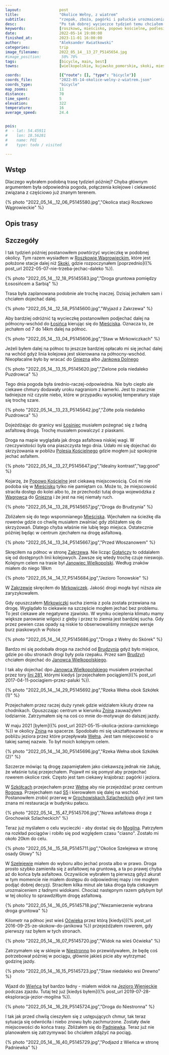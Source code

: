 ```yaml
---
layout:                 post
title:                  "Okolice Wełny, z wiatrem"
subtitle:               "rzepak, zboża, pagórki i pałuckie urozmaicenia"
desc:                   "Po tak dobrej wycieczce tydzień temu chciałem powtórzyć wycieczkę. Tym razem wyruszyłem trochę dalej na północ niż Skoki i kierowałem się na wschód aby dostać się do Mogilna."
keywords:               [roszkowo, mieścisko, popowo kościelne, podlesie kościelne, mirkowiczki, wełna, szkółki, oćwieka, niestronno, jezioro wienieckie]
date:                   2022-05-14 19:00:00
finished_at:            2023-11-01 16:00:00
author:                 "Aleksander Kwiatkowski"
categories:             trip
image_filename:         2022_05_14__13_27_P5145654.jpg
#image_position:         50% 70%
tags:                   [bicycle, main, best]
towns:                  [wielkopolskie, kujawsko_pomorskie, skoki, miescisko, janowiec_wielkopolski, rogowo_zninski, gasawa, mogilno]

coords:                 [{"route": [], "type": "bicycle"}]
coords_file:            "2022-05-14-okolice-welny-z-wiatrem.json"
coords_type:            "bicycle"
map_zooms:              11
distance:               70
time_spent:             5
elevation:              322
temperature:            16
average_speed:          24.4


pois:
#  - lat: 54.45911
#    lon: 18.56281
#    name: POI
#    type: todo / visited

---
```


[wiki-jezioro-wienieckie]: https://pl.wikipedia.org/wiki/Jezioro_Wienieckie
[wiki-roszkowo-wagrowieckie]: https://pl.wikipedia.org/wiki/Roszkowo_W%C4%85growieckie
[wiki-skoki]: https://pl.wikipedia.org/wiki/Skoki_(powiat_w%C4%85growiecki)
[wiki-losiniec]: https://pl.wikipedia.org/wiki/%C5%81osiniec_(wojew%C3%B3dztwo_wielkopolskie)
[wiki-miescisko]: https://pl.wikipedia.org/wiki/Mie%C5%9Bcisko_(wojew%C3%B3dztwo_wielkopolskie)
[wiki-gniezno]: https://pl.wikipedia.org/wiki/Gniezno
[wiki-jankowo-dolne]: https://pl.wikipedia.org/wiki/Jankowo_Dolne
[wiki-polesie-koscielne]: https://pl.wikipedia.org/wiki/Podlesie_Ko%C5%9Bcielne
[wiki-popowo-koscielne]: https://pl.wikipedia.org/wiki/Popowo_Ko%C5%9Bcielne_(wojew%C3%B3dztwo_wielkopolskie)
[wiki-wagrowiec]: https://pl.wikipedia.org/wiki/W%C4%85growiec
[wiki-zakrzewo]: https://pl.wikipedia.org/wiki/Zakrzewo_(powiat_z%C5%82otowski)
[wiki-golancz]: https://pl.wikipedia.org/wiki/Go%C5%82a%C5%84cz
[wiki-mirkowiczki]: https://pl.wikipedia.org/wiki/Mirkowiczki
[wiki-brudzyn]: https://pl.wikipedia.org/wiki/Brudzy%C5%84_(wojew%C3%B3dztwo_wielkopolskie)
[wiki-janowiec-wielkopolski]: https://pl.wikipedia.org/wiki/Janowiec_Wielkopolski
[wiki-linia-281]: https://pl.wikipedia.org/wiki/Linia_kolejowa_nr_281
[wiki-znin]: https://pl.wikipedia.org/wiki/%C5%BBnin
[wiki-rzeka-welna]: https://pl.wikipedia.org/wiki/We%C5%82na_(rzeka)
[wiki-szkolki]: https://pl.wikipedia.org/wiki/Szk%C3%B3%C5%82ki
[wiki-rogowo]: https://pl.wikipedia.org/wiki/Rogowo_(powiat_%C5%BCni%C5%84ski)
[wiki-s5]: https://pl.wikipedia.org/wiki/Droga_ekspresowa_S5_(Polska)
[wiki-grochowiska-szalecheckie]: https://pl.wikipedia.org/wiki/Grochowiska_Szlacheckie
[wiki-mogilno]: https://pl.wikipedia.org/wiki/Mogilno
[wiki-szelejewo]: https://pl.wikipedia.org/wiki/Szelejewo_(wojew%C3%B3dztwo_kujawsko-pomorskie)
[wiki-ocwieka]: https://pl.wikipedia.org/wiki/O%C4%87wieka_(wie%C5%9B_w_wojew%C3%B3dztwie_kujawsko-pomorskim)
[wiki-niestronno]: https://pl.wikipedia.org/wiki/Niestronno
[wiki-wieniec]: https://pl.wikipedia.org/wiki/Wieniec_(powiat_mogile%C5%84ski)
[wiki-padniewko]: https://pl.wikipedia.org/wiki/Padniewko

## Wstęp

Dlaczego wybrałem podobną trasę tydzień później? Chyba głównym argumentem była
odpowiednia pogoda, połączenia kolejowe i ciekawość związana z częściowo
już znanym terenem.

{% photo "2022_05_14__12_06_P5145580.jpg","Okolica stacji Roszkowo Wągrowieckie" %}

## Opis trasy

<div class="strava-embed-placeholder" data-embed-type="activity" data-embed-id="7141846544"></div><script src="https://strava-embeds.com/embed.js"></script>

## Szczegóły

I tak tydzień później postanowiłem powtórzyć wycieczkę w podobnej okolicy.
Tym razem wysiadłem w [Roszkowie Wągrowieckim][wiki-roszkowo-wagrowieckie],
które jest położone stacje dalej niż [Skoki][wiki-skoki],
gdzie rozpoczynałem [poprzednio]({% post_url 2022-05-07-nie-trzeba-jechac-daleko %}).

{% photo "2022_05_14__12_18_P5145583.jpg","Droga gruntowa pomiędzy Łososińcem a Sarbią" %}

Trasa była zaplanowana podobnie ale trochę inaczej. Dzisiaj jechałem sam i chciałem
dojechać dalej.

{% photo "2022_05_14__12_58_P5145600.jpg","Wyjazd z Zakrzewa" %}

Aby bardziej odróżnić tą wycieczkę postanowiłem podjechać dalej na
północny-wschód do [Łosińca][wiki-losiniec] kierując się do
[Mieściska][wiki-miescisko]. Oznacza to, że jechałem od 7 do 14km
dalej na północ.

{% photo "2022_05_14__13_04_P5145606.jpg","Staw w Mirkowiczkach" %}

Jeżeli byłem dalej na północ to jeszcze bardziej opłacało mi się jechać dalej
na wchód gdyż linia kolejowa jest skierowana na północny-wschód.
Nieopłacalne było by wracać do [Gniezna][wiki-gniezno] albo
[Jankowa Dolnego][wiki-jankowo-dolne]

{% photo "2022_05_14__13_15_P5145620.jpg","Zielone pola niedaleko Puzdrowca" %}

Tego dnia pogoda była średnio-raczej-odpowiednia.
Nie było ciepło ale ciekawe chmury dodawały uroku nagraniom z kamerki.
Jest to znacznie ładniejsze niż czyste niebo, które w przypadku wysokiej
temperatury staje się trochę szare.

{% photo "2022_05_14__13_23_P5145642.jpg","Żółte pola niedaleko Puzdrowca" %}

Dojeżdżając do granicy wsi [Łosiniec][wiki-losiniec] musiałem pożegnać się z
ładną asfaltową drogą. Trochę musiałem powalczyć z piaskami.

Droga na mapie wyglądała jak droga asfaltowa niskiej wagi.
W rzeczywistości była ona piaszczysta tego dnia. Udało mi się dojechać do
skrzyżowania w pobliżu [Polesia Kościelnego][wiki-polesie-koscielne] gdzie
mogłem już spokojnie jechać asfaltem.

{% photo "2022_05_14__13_27_P5145647.jpg","Idealny kontrast","tag:good" %}

Kojarzę, że [Popowo Kościelne][wiki-popowo-koscielne] jest ciekawą miejscowością.
Coś mi nie podoba się w [Mieścisku][wiki-miescisko] tylko nie pamiętam co.
Może to, że miejscowość straciła dostęp do kolei albo to, że przechodzi tutaj
droga wojewódzka z [Wągrowca][wiki-wagrowiec] do [Gniezna][wiki-gniezno]
i że jest na niej niemały ruch.

{% photo "2022_05_14__13_28_P5145657.jpg","Droga do Brudzynia" %}

Zbliżałem się do tego wspomnianego [Mieściska][wiki-miescisko].
Wjechałem na ścieżkę dla rowerów gdzie co chwilę musiałem zwalniać gdy zbliżałem
się do skrzyżowań. Dlatego chyba właśnie nie lubię tego miejsca.
Ostatecznie później będąc w centrum zjechałem na drogę asfaltową.

{% photo "2022_05_14__13_34_P5145667.jpg","Przed Włoszanowem" %}

Skręciłem na północ w stronę [Zakrzewa][wiki-zakrzewo].
Nie licząc [Gołańczy][wiki-golancz] to oddalałem się od dostępnych linii kolejowych.
Zawsze się wtedy trochę czuje nieswojo. Kolejnym celem na trasie był
[Janowiec Wielkopolski][wiki-janowiec-wielkopolski].
Według znaków miałem do niego 18km

{% photo "2022_05_14__14_17_P5145684.jpg","Jezioro Tonowskie" %}

W [Zakrzewie][wiki-zakrzewo] skręciłem do [Mirkowiczek][wiki-mirkowiczki].
Jakość drogi mogła być niższa ale zaryzykowałem.

Gdy opuszczałem [Mirkowiczki][wiki-mirkowiczki] sucha ziemia z pola została
przewiana na drogę. Wyglądało to ciekawie na szczęście mogłem jechać
bez problemu. To jest ciekawe ale negatywne zjawisko. W wyniku ocieplenia klimatu
mamy większe parowanie wilgoci z gleby i przez to ziemia jest bardziej sucha.
Gdy przez pewien czas opady są niskie to obserwowaliśmy mniejsze wersje
burz piaskowych w Polsce

{% photo "2022_05_14__14_17_P5145686.jpg","Droga z Wełny do Skórek" %}

Bardzo mi się podobała droga na zachód od [Brudzynia][wiki-brudzyn] gdyż było
miejsce, gdzie po obu stronach drogi były pola rzepaku. Przez sam
[Brudzyń][wiki-brudzyn] chciałem dojechać do
[Janowca Wielkopolskiego][wiki-janowiec-wielkopolski].

I tak aby dojechać dpo [Janowca Wielkopolskiego][wiki-janowiec-wielkopolski]
musiałem przejechać przez tory [lini 281][wiki-linia-281],
którymi kiedyś [przejechałem pociągiem]({% post_url 2017-04-11-pociagiem-przez-paluki %}).

{% photo "2022_05_14__14_29_P5145692.jpg","Rzeka Wełna obok Szkółek (1)" %}

Przejechałem przez raczej duży rynek gdzie widziałem kikuty drzew na chodnikach.
Opuszczając centrum w kierunku [Żnina][wiki-znin] zauważyłem lodziarnie.
Zatrzymałem się na coś co mnie do-motywuje do dalszej jazdy.

W maju 2021 [byłem]({% post_url 2021-05-15-okolica-jeziora-zarnickiego %})
w okolicy [Żnina][wiki-znin] na spacerze. Spodobało mi się ukształtowanie terenu
w pobliżu jeziora przez które przepływała [Wełna][wiki-rzeka-welna].
Jest tam miejscowość o takiej samej nazwie. To był moich kolejnym celem.

{% photo "2022_05_14__14_30_P5145696.jpg","Rzeka Wełna obok Szkółek (2)" %}

Szczerze mówiąc tą drogę zapamiętałem jako ciekawszą jednak nie żałuję,
że właśnie tutaj przejechałem. Pojawił mi się pomysł aby przejechać
rowerem okolice rzek. Często jest tam ciekawy krajobraz: pagórki i jeziora.

W [Szkółcach][wiki-szkolki] przejechałem przez [Wełnę][wiki-rzeka-welna] aby nie
przejeżdżać przez centrum [Rogowa][wiki-rogowo]. Przejechałem nad [S5][wiki-s5]
i kierowałem się dalej na wschód. Postanowiłem zrobić przerwę w
[Grochowiskach Szlacheckich][wiki-grochowiska-szalecheckie]
gdyż jest tam znana mi restauracja w budynku pałacu.

{% photo "2022_05_14__15_47_P5145706.jpg","Nowa asfaltowa droga z Grochowisk Szlacheckich" %}

Teraz już myślałem o celu wycieczki - aby dostać się do [Mogilna][wiki-mogilno].
Patrzyłem na rozkład pociągów i robiło się pod względem czasu "ciasno".
Zostało mi około 20km do celu.

{% photo "2022_05_14__15_58_P5145711.jpg","Okolice Szelejewa w stronę osady Głowy" %}

W [Szelejewie][wiki-szelejewo] miałem do wyboru albo jechać prosta albo w prawo.
Droga prosto szybko zamieniła się z asfaltowej na gruntową, a ta po prawej
chyba aż do końca była asfaltowa. Oczywiście wybrałem tą pierwszą gdyż akurat
w tym momencie nie miałem dostępu do odpowiedniej mapy i nie mogłem podjąć dobrej
decyzji. Straciłem kilka minut ale taka droga była ciekawym urozmaiceniem
z ładnymi widokami. Chociaż następnym razem gdybym był w tej okolicy to
sprawdziłbym drogę asfaltową.

{% photo "2022_05_14__16_05_P5145718.jpg","Niezamierzenie wybrana droga gruntowa" %}

Kilometr na północ jest wieś [Oćwieka][wiki-ocwieka] przez którą
[kiedyś]({% post_url 2016-09-25-ze-skokow-do-janikowa %})
przejeżdżałem rowerem, gdy pierwszy raz byłem w tych stronach.

{% photo "2022_05_14__16_07_P5145720.jpg","Widok na wieś Oćwieka" %}

Zatrzymałem się w sklepie w [Niestronno][wiki-niestronno] bo przewidywałem,
że będę coś potrzebował później w pociągu, głównie jakieś picie aby wytrzymać
godzinę jazdy.

{% photo "2022_05_14__16_15_P5145723.jpg","Staw niedaleko wsi Drewno" %}

Wjazd do [Wieńca][wiki-wieniec] był bardzo ładny - miałem widok na
[Jezioro Wienieckie][wiki-jezioro-wienieckie] podczas zjazdu.
Tutaj też już [kiedyś byłem]({% post_url 2019-07-28-eksploracja-jezior-mogilna %}).

{% photo "2022_05_14__16_29_P5145724.jpg","Droga do Niestronna" %}

I tak jak przed chwilą cieszyłem się z ustępujących chmur,
tak teraz sytuacja się odwróciła i niebo znowu było zachmurzone. Zostały dwie
miejscowości do końca trasy. Zbliżałem się do [Padniewka][wiki-padniewko].
Teraz już nie planowałem się zatrzymywać bo chciałem zdążyć na pociąg.

{% photo "2022_05_14__16_40_P5145729.jpg","Podjazd z Wieńca w stronę Padniewka" %}
